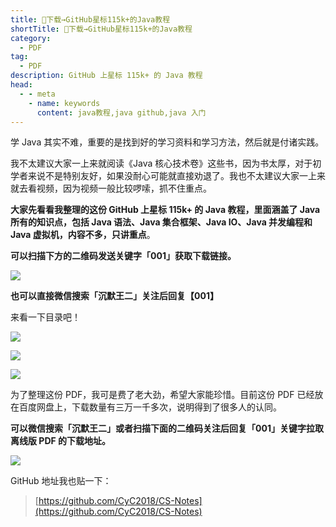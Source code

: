 ```yaml
---
title: 👏下载→GitHub星标115k+的Java教程
shortTitle: 👏下载→GitHub星标115k+的Java教程
category:
  - PDF
tag:
  - PDF
description: GitHub 上星标 115k+ 的 Java 教程
head:
  - - meta
    - name: keywords
      content: java教程,java github,java 入门
---
```


学 Java 其实不难，重要的是找到好的学习资料和学习方法，然后就是付诸实践。

我不太建议大家一上来就阅读《Java 核心技术卷》这些书，因为书太厚，对于初学者来说不是特别友好，如果没耐心可能就直接劝退了。我也不太建议大家一上来就去看视频，因为视频一般比较啰嗦，抓不住重点。

**大家先看看我整理的这份 GitHub 上星标 115k+ 的 Java 教程，里面涵盖了 Java 所有的知识点，包括 Java 语法、Java 集合框架、Java IO、Java 并发编程和 Java 虚拟机，内容不多，只讲重点**。

**可以扫描下方的二维码发送关键字「**001**」获取下载链接。**

![](https://cdn.tobebetterjavaer.com/tobebetterjavaer/images/gongzhonghao.png)

**也可以直接微信搜索「沉默王二」关注后回复【001】**

来看一下目录吧！

![](https://cdn.tobebetterjavaer.com/tobebetterjavaer/images/nice-article/weixin-githubxbkdjavajccjyh-26a35c09-2724-4c70-8001-efdfc3a62f25.jpg)

![](https://cdn.tobebetterjavaer.com/tobebetterjavaer/images/nice-article/weixin-githubxbkdjavajccjyh-8ec9715c-8a43-44d8-a546-060cac4025eb.jpg)

![](https://cdn.tobebetterjavaer.com/tobebetterjavaer/images/nice-article/weixin-githubxbkdjavajccjyh-31800094-0b88-42d8-a620-deabe7150e19.jpg)

为了整理这份 PDF，我可是费了老大劲，希望大家能珍惜。目前这份 PDF 已经放在百度网盘上，下载数量有三万一千多次，说明得到了很多人的认同。

**可以微信搜索「**沉默王二**」或者扫描下面的二维码关注后回复「**001**」关键字拉取离线版 PDF 的下载地址。**

![](https://cdn.tobebetterjavaer.com/tobebetterjavaer/images/gongzhonghao.png)

GitHub 地址我也贴一下：

> [https://github.com/CyC2018/CS-Notes](https://github.com/CyC2018/CS-Notes)